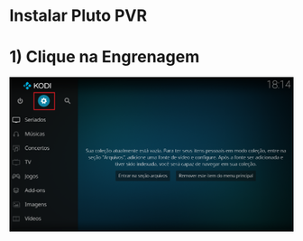 # Instalar Pluto PVR

# 1) Clique na Engrenagem
![Passo 1](https://raw.githubusercontent.com/kodishmediacenter/Kodish-Lupa/main/PP/Screenshot_1.png)
